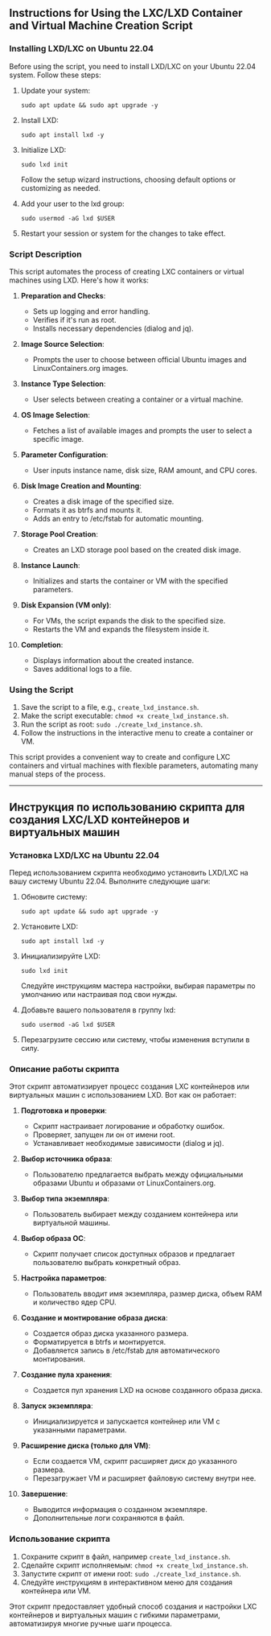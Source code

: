 ## Instructions for Using the LXC/LXD Container and Virtual Machine Creation Script

### Installing LXD/LXC on Ubuntu 22.04

Before using the script, you need to install LXD/LXC on your Ubuntu 22.04 system. Follow these steps:

1. Update your system:
   ```
   sudo apt update && sudo apt upgrade -y
   ```

2. Install LXD:
   ```
   sudo apt install lxd -y
   ```

3. Initialize LXD:
   ```
   sudo lxd init
   ```
   Follow the setup wizard instructions, choosing default options or customizing as needed.

4. Add your user to the lxd group:
   ```
   sudo usermod -aG lxd $USER
   ```

5. Restart your session or system for the changes to take effect.

### Script Description

This script automates the process of creating LXC containers or virtual machines using LXD. Here's how it works:

1. **Preparation and Checks**:
   - Sets up logging and error handling.
   - Verifies if it's run as root.
   - Installs necessary dependencies (dialog and jq).

2. **Image Source Selection**:
   - Prompts the user to choose between official Ubuntu images and LinuxContainers.org images.

3. **Instance Type Selection**:
   - User selects between creating a container or a virtual machine.

4. **OS Image Selection**:
   - Fetches a list of available images and prompts the user to select a specific image.

5. **Parameter Configuration**:
   - User inputs instance name, disk size, RAM amount, and CPU cores.

6. **Disk Image Creation and Mounting**:
   - Creates a disk image of the specified size.
   - Formats it as btrfs and mounts it.
   - Adds an entry to /etc/fstab for automatic mounting.

7. **Storage Pool Creation**:
   - Creates an LXD storage pool based on the created disk image.

8. **Instance Launch**:
   - Initializes and starts the container or VM with the specified parameters.

9. **Disk Expansion (VM only)**:
   - For VMs, the script expands the disk to the specified size.
   - Restarts the VM and expands the filesystem inside it.

10. **Completion**:
    - Displays information about the created instance.
    - Saves additional logs to a file.

### Using the Script

1. Save the script to a file, e.g., `create_lxd_instance.sh`.
2. Make the script executable: `chmod +x create_lxd_instance.sh`.
3. Run the script as root: `sudo ./create_lxd_instance.sh`.
4. Follow the instructions in the interactive menu to create a container or VM.

This script provides a convenient way to create and configure LXC containers and virtual machines with flexible parameters, automating many manual steps of the process.

____

## Инструкция по использованию скрипта для создания LXC/LXD контейнеров и виртуальных машин

### Установка LXD/LXC на Ubuntu 22.04

Перед использованием скрипта необходимо установить LXD/LXC на вашу систему Ubuntu 22.04. Выполните следующие шаги:

1. Обновите систему:
   ```
   sudo apt update && sudo apt upgrade -y
   ```

2. Установите LXD:
   ```
   sudo apt install lxd -y
   ```

3. Инициализируйте LXD:
   ```
   sudo lxd init
   ```
   Следуйте инструкциям мастера настройки, выбирая параметры по умолчанию или настраивая под свои нужды.

4. Добавьте вашего пользователя в группу lxd:
   ```
   sudo usermod -aG lxd $USER
   ```

5. Перезагрузите сессию или систему, чтобы изменения вступили в силу.

### Описание работы скрипта

Этот скрипт автоматизирует процесс создания LXC контейнеров или виртуальных машин с использованием LXD. Вот как он работает:

1. **Подготовка и проверки**:
   - Скрипт настраивает логирование и обработку ошибок.
   - Проверяет, запущен ли он от имени root.
   - Устанавливает необходимые зависимости (dialog и jq).

2. **Выбор источника образа**:
   - Пользователю предлагается выбрать между официальными образами Ubuntu и образами от LinuxContainers.org.

3. **Выбор типа экземпляра**:
   - Пользователь выбирает между созданием контейнера или виртуальной машины.

4. **Выбор образа ОС**:
   - Скрипт получает список доступных образов и предлагает пользователю выбрать конкретный образ.

5. **Настройка параметров**:
   - Пользователь вводит имя экземпляра, размер диска, объем RAM и количество ядер CPU.

6. **Создание и монтирование образа диска**:
   - Создается образ диска указанного размера.
   - Форматируется в btrfs и монтируется.
   - Добавляется запись в /etc/fstab для автоматического монтирования.

7. **Создание пула хранения**:
   - Создается пул хранения LXD на основе созданного образа диска.

8. **Запуск экземпляра**:
   - Инициализируется и запускается контейнер или VM с указанными параметрами.

9. **Расширение диска (только для VM)**:
   - Если создается VM, скрипт расширяет диск до указанного размера.
   - Перезагружает VM и расширяет файловую систему внутри нее.

10. **Завершение**:
    - Выводится информация о созданном экземпляре.
    - Дополнительные логи сохраняются в файл.

### Использование скрипта

1. Сохраните скрипт в файл, например `create_lxd_instance.sh`.
2. Сделайте скрипт исполняемым: `chmod +x create_lxd_instance.sh`.
3. Запустите скрипт от имени root: `sudo ./create_lxd_instance.sh`.
4. Следуйте инструкциям в интерактивном меню для создания контейнера или VM.

Этот скрипт предоставляет удобный способ создания и настройки LXC контейнеров и виртуальных машин с гибкими параметрами, автоматизируя многие ручные шаги процесса.
